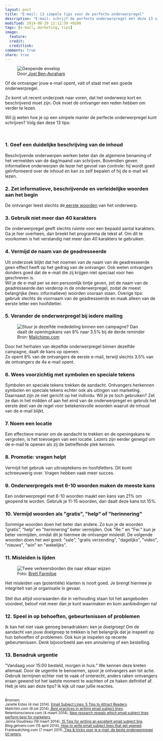 ```yaml
---
layout: post
title: "E-mail: 13 simpele tips voor de perfecte onderwerpregel"
description: "E-mail: schrijf de perfecte onderwerpregel met deze 13 simpele tips."
modified: 2014-08-29 12:12:39 +0200
tags: [e-mail, marketing, tips]
image:
  feature: 
  credit: 
  creditlink: 
comments: true
share: true
---
```

<figure class="floatright round">
  <img src="/images/email-marketing.png" alt="Geopende envelop" >
  <figcaption>Door<a href="bit.ly/1qplPWB"> Joel Ben-Avraham</a></figcaption>
</figure>

Of de ontvanger jouw e-mail opent, valt of staat met een goede
onderwerpregel.

Zo komt uit recent onderzoek naar voren, dat het
onderwerp kort en beschrijvend moet zijn. Ook moet de ontvanger een reden hebben om verder te lezen. 

Wil jij weten hoe je op een simpele manier de perfecte onderwerpregel kunt schrijven? Volg dan deze 13 tips:

<br>

<h3>1. Geef een duidelijke beschrijving van de inhoud</h3>
Beschrijvende onderwerpen werken beter dan de algemene benaming of het
vermelden van de dag/maand van schrijven. Bovendien geven informatieve onderwerpen de lezer het
gevoel van controle: hij wordt goed geïnformeerd over de inhoud en kan zo zelf
bepalen of hij de e-mail wil lezen. 

<h3>2. Zet informatieve, beschrijvende en verleidelijke woorden aan het begin</h3>
De ontvanger leest slechts de<a
href="http://www.nngroup.com/articles/first-2-words-a-signal-for-scanning/">
eerste woorden</a> van het onderwerp. 

<h3>3. Gebruik niet meer dan 40 karakters</h3>
De onderwerpregel geeft slechts ruimte voor een bepaald aantal
karakters. Ga je hier overheen, dan breekt het programma de tekst
af. Om dit te voorkomen is het verstandig niet meer dan 40 karakters
te gebruiken.

<h3>4. Vermijd de naam van de geadresseerde</h3>
Uit onderzoek blijkt dat het noemen van de naam van de geadresseerde
geen effect heeft op het gedrag van de ontvanger. Ook weten ontvangers donders goed dat de e-mail die zij krijgen niet
speciaal voor hen geschreven is.<br>
Wil je de e-mail per se een
persoonlijk tintje geven, zet de naam van de geadresseerde dan
verderop in de onderwerpregel, zodat de meest belangrijke (lees:
informatieve) woorden vooraan staan.  
Overige tips: gebruik slechts de voornaam van de geadresseerde en maak alleen van de eerste letter een hoofdletter.

<h3>5. Verander de onderwerpregel bij iedere mailing</h3>
<figure class="floatright shadow">
  <img src="/images/daling-openingskans.png" alt="Stuur je dezelfde
  mededeling binnen een campagne? Dan daalt de openingskans van 8%
  naar 3.5% bij de derde reminder" >
  <figcaption>Bron: <a href="http://kb.mailchimp.com/article/best-practices-in-writing-email-subject-lines">Mailchimp.com</a></figcaption>
</figure>

Door het herhalen van dezelfde onderwerpregel binnen dezelfde
campagne, daalt de kans op openen.<br>
Zo opent 8% van de ontvangers de
eerste e-mail, terwijl slechts 3.5% van de ontvangers de 4e e-mail
opent.

<h3>6. Wees voorzichtig met symbolen en speciale tekens</h3>
Symbolen en speciale tekens trekken de aandacht. Ontvangers herkennen
symbolen en speciale tekens echter ook als uitingen van marketing. Daarnaast
zijn ze niet gericht op het individu.  
Wil je ze toch gebruiken? Zet ze dan in het midden of aan het eind
van de onderwerpregel en gebruik het eerste  deel van de regel voor
betekenisvolle woorden waaruit de inhoud van de e-mail blijkt.

<h3>7. Noem een locatie</h3>
Een effectieve manier om de aandacht te trekken en de openingskans te
vergroten, is het toevoegen van een locatie. Lezers zijn eerder
geneigd om de e-mail te openen als zij de betreffende plek kennen.

<h3>8. Promotie: vragen helpt</h3>
Vermijd het gebruik van uitroeptekens en hoofdletters. Dit komt
schreeuwerig over. Vragen hebben vaak meer succes.

<h3>9. Onderwerpregels met 6-10 woorden maken de meeste kans</h3>
Een onderwerpregel met 6-10 woorden maakt een kans van 21% om geopend
te worden. Gebruik je 11-15 woorden, dan daalt deze kans tot 15%.

<h3>10. Vermijd woorden als "gratis", "help" of "herinnering"</h3>
Sommige woorden doen het beter dan andere. Zo kun je de woorden
"gratis", "help" en "herinnering" beter vermijden. Ook "Re:" en "Fw:"
kun je beter vermijden, omdat dit je hiermee de ontvanger misleidt.
De volgende woorden doen het wel goed: "sale", "gratis verzending",
"dagelijks", "video", "nieuws", "win" en "wekelijks".

<h3>11. Misleiden is lijden</h3>
<figure class="floatright shadow">
  <img src="/images/misleidend.jpg" alt="Twee verkeersborden die naar
  elkaar wijzen" >
  <figcaption>Foto: <a href="bit.ly/1pempT8">Brett Farmiloe</a></figcaption>
</figure>

Het misleiden van (potentiële) klanten
is nooit goed. Je brengt hiermee je integriteit van je
organisatie in gevaar.<br><br>
Stel dus altijd voorwaarden die in 
verhouding
staan tot het aangeboden voordeel, beloof niet meer dan je kunt
waarmaken en kom aanbiedingen na!
<br>

<h3>12. Speel in op behoeften, gebeurtenissen of problemen</h3>
Ik kan het niet vaak genoeg benadrukken: ken je doelgroep! Om de
aandacht van jouw doelgroep te trekken is het belangrijk dat je
inspeelt op hun behoeften of problemen. Ook kun je inspelen op recente
gebeurtenissen. Denk bijvoorbeeld aan een annulering of een
bestelling.

<h3>13. Benadruk urgentie</h3>
"Vandaag voor 15:00 besteld, morgen in huis." We kennen deze kreten allemaal.
Door de urgentie te benoemen, spoor je ontvangers aan tot actie. Gebruik
termijnen echter niet te vaak of onterecht, anders raken ontvangers
eraan gewend tot het laatste moment te wachten of ze haken definitief af.



<br>
Heb je iets aan deze tips? Ik kijk uit naar jullie reacties.
<br><br>

<small>Bronnen:<br>
Janelle Estes (4 mei 2014). <a
href="http://www.nngroup.com/articles/email-subject-lines/">Email
Subject Lines: 5 Tips to Attract Readers</a>.  
Mailchim.com (9 juli 2014).<a
href="http://kb.mailchimp.com/article/best-practices-in-writing-email-subject-lines">
Best practices in writing email subject lines</a>.  
Retentionscience.com (4 maart 2014), <a
href="http://www.retentionscience.com/new-research-reveals-which-email-subject-lines-perform-best-for-marketers/">New
research reveals which email subject lines perform best for
marketers</a>.  
Jenna Goudreau (19 maart 2014).<a
href="http://www.businessinsider.com/how-to-write-an-excellent-email-subject-line-2014-3">
15 Tips for writing an excellent email subject line</a>.  
Blog.getvero.com (15 april 2014).<a
href="http://blog.getvero.com/winning-email-subject-lines-and-examples/">
How to write email subject lines that get opened</a>.  
Frankwatching.com (7 maart 2011).<a
href="http://www.frankwatching.com/archive/2011/03/07/tips-tricks-voor-je-e-mail-de-beste-onderwerpregel-in-50-letters/">
Tips & tricks voor je e-mail: de beste onderwerpregel 50 letters</a>.


